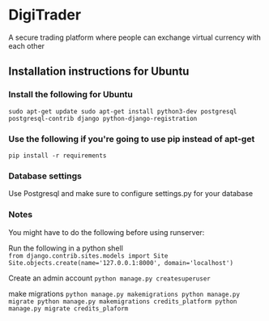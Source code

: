 # DigiTrader
A secure trading platform where people can exchange virtual currency with each other
## Installation instructions for Ubuntu

### Install the following for Ubuntu
`
sudo apt-get update
sudo apt-get install python3-dev postgresql postgresql-contrib django python-django-registration
`

### Use the following if you're going to use pip instead of apt-get

`pip install -r requirements`

### Database settings
Use Postgresql and make sure to configure settings.py for your database

### Notes
You might have to do the following before using runserver:

Run the following in a python shell   
`from django.contrib.sites.models import Site   
 Site.objects.create(name='127.0.0.1:8000', domain='localhost')`
 
 Create an admin account
 `python manage.py createsuperuser`
 
 make migrations
 `python manage.py makemigrations
  python manage.py migrate
  python manage.py makemigrations credits_platform
  python manage.py migrate credits_plaform
 `
